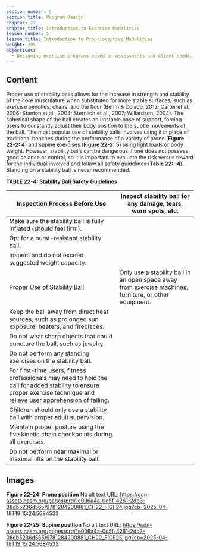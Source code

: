 ```yaml
---
section_number: 6
section_title: Program Design
chapter: 22
chapter_title: Introduction to Exercise Modalities
lesson_number: 5
lesson_title: Introduction to Proprioceptive Modalities
weight: 20%
objectives:
  - Designing exercise programs based on assessments and client needs.
---
```


## Content
Proper use of stability balls allows for the increase in strength and stability of the core musculature when substituted for more stable surfaces, such as exercise benches, chairs, and the floor (Behm & Colado, 2012; Carter et al., 2006; Stanton et al., 2004; Sternlich et al., 2007; Willardson, 2004). The spherical shape of the ball creates an unstable base of support, forcing users to constantly adjust their body position to the subtle movements of the ball. The most popular use of stability balls involves using it in place of traditional benches during the performance of a variety of prone (**Figure 22-2: 4**) and supine exercises (**Figure 22-2: 5**) using light loads or body weight. However, stability balls can be dangerous if one does not possess good balance or control, so it is important to evaluate the risk versus reward for the individual involved and follow all safety guidelines (**Table 22: -4**). Standing on a stability ball is never recommended.

**TABLE 22-4: Stability Ball Safety Guidelines**

| Inspection Process Before Use | Inspect stability ball for any damage, tears, worn spots, etc. |
|---|---|
| Make sure the stability ball is fully inflated (should feel firm). |
| Opt for a burst-resistant stability ball. |
| Inspect and do not exceed suggested weight capacity. |
| Proper Use of Stability Ball | Only use a stability ball in an open space away from exercise machines, furniture, or other equipment. |
| Keep the ball away from direct heat sources, such as prolonged sun exposure, heaters, and fireplaces. |
| Do not wear sharp objects that could puncture the ball, such as jewelry. |
| Do not perform any standing exercises on the stability ball. |
| For first-time users, fitness professionals may need to hold the ball for added stability to ensure proper exercise technique and relieve user apprehension of falling. |
| Children should only use a stability ball with proper adult supervision. |
| Maintain proper posture using the five kinetic chain checkpoints during all exercises. |
| Do not perform near maximal or maximal lifts on the stability ball. |

## Images

**Figure 22-24: Prone position**
No alt text
URL: https://cdn-assets.nasm.org/pages/prd/1e006a4a-0d5f-4261-2db3-08db5236d565/9781284200881_CH22_FIGF24.jpg?cb=2025-04-18T19:15:24.5684533

**Figure 22-25: Supine position**
No alt text
URL: https://cdn-assets.nasm.org/pages/prd/1e006a4a-0d5f-4261-2db3-08db5236d565/9781284200881_CH22_FIGF25.jpg?cb=2025-04-18T19:15:24.5684533